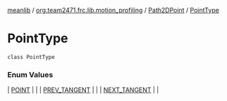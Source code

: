 [meanlib](../../../index.md) / [org.team2471.frc.lib.motion_profiling](../../index.md) / [Path2DPoint](../index.md) / [PointType](./index.md)

# PointType

`class PointType`

### Enum Values

| [POINT](-p-o-i-n-t.md) |  |
| [PREV_TANGENT](-p-r-e-v_-t-a-n-g-e-n-t.md) |  |
| [NEXT_TANGENT](-n-e-x-t_-t-a-n-g-e-n-t.md) |  |

